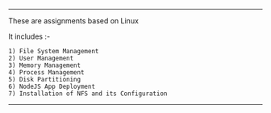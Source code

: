 **********************************************************************************************************************************************************************************
These are assignments based on Linux 

It includes :-
	
	1) File System Management
	2) User Management
	3) Memory Management
	4) Process Management
	5) Disk Partitioning
	6) NodeJS App Deployment
	7) Installation of NFS and its Configuration

***********************************************************************************************************************************************************************************
